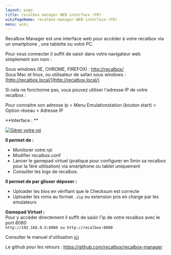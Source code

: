 ```yaml
---
layout: page
title: recalbox manager WEB interface (FR)
wikiPageName: recalbox-manager-WEB-interface-(FR)
menu: wiki
---
```


Recalbox Manager est une interface web pour accéder à votre recalbox via un smartphone , une tablette ou votre PC.

Pour vous connecter il suffit de saisir dans votre navigateur web simplement son nom :     

Sous windows (IE, CHROME, FIREFOX) : [http://recalbox/](http://recalbox/)    
Sous Mac et linux, ou utilisateur de safari sous windows : [http://recalbox.local/](http://recalbox.local/) 

Si cela ne fonctionne pas, vous pouvez utiliser l'adresse IP de votre recalbox :    

Pour connaitre son adresse ip > Menu Emulationstation (bouton start) > Option réseau > Adresse IP    


**Interface : **    

<a href="http://www.zimagez.com/zimage/recalboxmanager01.php" target="_blank" title="Gérer votre rpi "><img src="http://www.zimagez.com/miniature/recalboxmanager01.png" alt="Gérer votre rpi " /></a>   


**Il permet de :**    
* Monitorer votre rpi
* Modifier recalbox.conf
* Lancer le gamepad virtuel (pratique pour configurer en 5min sa recalbox pour la 1ère utilisation) via smartphone ou tablet uniquement   
* Consulter les logs de recalbox.

**Il permet de par glisser déposer :**   

* Uploader les bios en vérifiant que le Checksum est correcte
* Uploader les roms au format `.zip` ou extension pris en charge par les emulateurs


**Gamepad Virtuel :**    
Pour y accèder directement il suffit de saisir l'ip de votre recalbox avec le port 8080   
`http://192.168.0.X:8080 ou http://recalbox:8080`   

Consulter le manuel d'utilisation [ici](https://github.com/recalbox/recalbox-os/wiki/Virtual-Gamepad-%28EN%29)    


Le github pour les retours : https://github.com/recalbox/recalbox-manager
